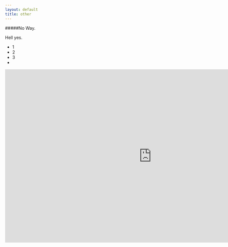 ```yaml
---
layout: default
title: other
---
```


#####No Way.

Hell yes.

* 1
* 2
* 3
* 

<iframe src="https://docs.google.com/presentation/d/14HT_hUr-Pvfvz84Mr0WquVDdM5iA2fTfRQmxH909fSc/embed?start=false&loop=false&delayms=3000" frameborder="0" width="960" height="569" allowfullscreen="true" mozallowfullscreen="true" webkitallowfullscreen="true"></iframe>

